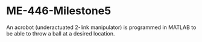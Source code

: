 # ME-446-Milestone5

An acrobot (underactuated 2-link manipulator) is programmed in MATLAB to be able to throw a ball at a desired location.
